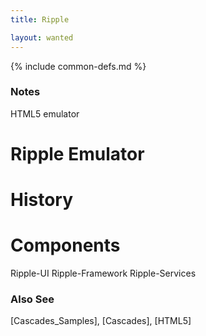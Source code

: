 ```yaml
---
title: Ripple

layout: wanted
---
```

{% include common-defs.md %}

### Notes
HTML5 emulator

# Ripple Emulator

# History

# Components

Ripple-UI
Ripple-Framework
Ripple-Services

### Also See
[Cascades_Samples], [Cascades], [HTML5]

 
 
